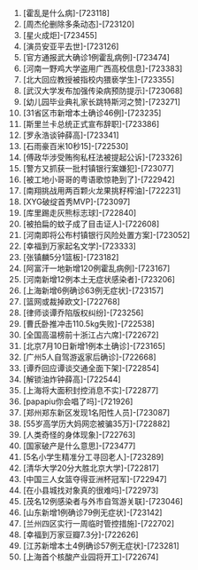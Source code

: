 
1. [霍乱是什么病]-[723118]
1. [周杰伦删除多条动态]-[723120]
1. [星火成炬]-[723455]
1. [演员安亚平去世]-[723126]
1. [官方通报武大确诊1例霍乱病例]-[723474]
1. [河南一野鸡大学盗用广西高校信息]-[723383]
1. [北大回应教授被指校内猥亵学生]-[723355]
1. [武汉大学发布加强传染病预防提示]-[723068]
1. [幼儿园毕业典礼家长跳特斯河之赞]-[723271]
1. [31省区市新增本土确诊46例]-[723235]
1. [斯里兰卡总统正式宣布辞职]-[723386]
1. [罗永浩谈钟薛高]-[723341]
1. [石雨豪百米10秒15]-[722530]
1. [傅政华涉受贿徇私枉法被提起公诉]-[723326]
1. [警方又抓获一批村镇银行案嫌犯]-[723077]
1. [被工地小哥哥的粤语歌惊艳到了]-[722942]
1. [南翔挑战用两百颗火龙果挑籽榨油]-[722231]
1. [XYG破绽首秀MVP]-[723097]
1. [库里踢走灰熊标志球]-[722840]
1. [被拍扁的蚊子成了目击证人]-[722608]
1. [河南即将公布村镇银行风险处置方案]-[723052]
1. [幸福到万家起名文学]-[723333]
1. [张镇麟5分1篮板]-[723182]
1. [阿富汗一地新增120例霍乱病例]-[723167]
1. [河南新增12例本土无症状感染者]-[723206]
1. [上海新增6例确诊63例无症状]-[723157]
1. [篮网或裁掉欧文]-[722768]
1. [律师谈谭乔陷版权纠纷]-[723256]
1. [曹氏卧推冲击110.5kg失败]-[722538]
1. [全国高温榜前十浙江占六席]-[722672]
1. [北京7月10日新增1例本土确诊]-[723165]
1. [广州5人自驾游返家后确诊]-[722668]
1. [谭乔回应谭谈交通全面下架]-[722854]
1. [解锁油炸钟薛高]-[722544]
1. [上海将大面积封控消息不实]-[722877]
1. [papapiu你会唱了吗]-[721926]
1. [郑州郑东新区发现1名阳性人员]-[723087]
1. [55岁高学历大妈网恋被骗35万]-[722882]
1. [人类奇怪的身体现象]-[722763]
1. [国家破产是什么意思]-[723477]
1. [5名小学生精准分工寻回老人]-[723289]
1. [清华大学20分大胜北京大学]-[722817]
1. [中国三人女篮夺得亚洲杯冠军]-[722947]
1. [在小县城找对象真的很难吗]-[722973]
1. [茂名12例感染者与外市自驾游关联]-[723046]
1. [山东新增1例确诊79例无症状]-[723142]
1. [兰州四区实行一周临时管控措施]-[722702]
1. [幸福到万家豆瓣7.3分]-[722626]
1. [江苏新增本土4例确诊57例无症状]-[723281]
1. [上海首个核酸产业园将开工]-[722674]